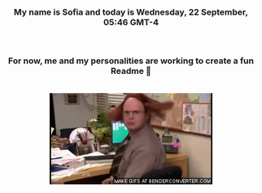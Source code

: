 


<div align="center">
<h3 >My name is Sofia and today is Wednesday, 22 September, 05:46 GMT-4</h3><br>
<h3 >For now, me and my personalities are working to create a fun Readme 👋
</h3><br>
<img src='img/dwight.gif' alt='working...'/>
</div>
